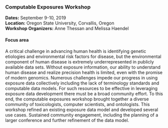 ### Computable Exposures Workshop 

**Dates:** September 9-10, 2019  
**Location:** Oregon State University, Corvallis, Oregon  
**Workshop Organizers:** Anne Thessan and Melissa Haendel  

#### Focus area
A critical challenge in advancing human health is identifying genetic etiologies and environmental risk factors for disease, but the environmental component of human disease is extremely underrepresented in publicly available data sets. Without exposure information,  our ability to understand human disease and realize precision health is limited, even with the promise of modern genomics. Numerous challenges impede our progress in using exposure data collectively including the lack of terminology standards and computable data models. For such resources to be effective in leveraging exposure data development there must be a broad community effort. To this end, the computable exposures workshop brought together a diverse community of toxicologists, computer scientists, and ontologists. This workshop refined an existing exposure data model and developed several use cases. Sustained community engagement, including the planning of a larger conference and further refinement of the data model.
